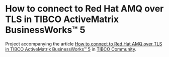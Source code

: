 # How to connect to Red Hat AMQ over TLS in TIBCO ActiveMatrix BusinessWorks™ 5
Project accompanying the article [How to connect to Red Hat AMQ over TLS in TIBCO ActiveMatrix BusinessWorks™ 5](https://community.tibco.com/articles/37_tibco-platform/40_integration/53_businessworks/how-to-connect-to-red-hat-amq-over-tls-in-tibco-activematrix-businessworks5/) in [TIBCO Community](https://community.tibco.com).
